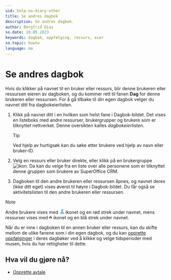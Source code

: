 ```yaml
---
uid: help-no-diary-other
title: Se andres dagbok
description: Se andres dagbok.
author: Bergfrid Dias
so.date: 10.05.2023
keywords: dagbok, oppfølging, ressurs, eier
so.topic: howto
language: no
---
```


# Se andres dagbok

Hvis du klikker på navnet til en bruker eller ressurs, blir denne brukeren eller ressursen eieren av dagboken, og du kommer rett til fanen **Dag** for denne brukeren eller ressursen. For å gå tilbake til din egen dagbok velger du navnet ditt fra dagbokeierlisten.

1. Klikk på navnet ditt i en hvilken som helst fane i Dagbok-bildet. Det vises en listeboks med andre ressurser, brukergrupper og brukere som er tilknyttet nettverket. Denne oversikten kalles *dagbokeierlisten*.

    > [!TIP]
    > Ved hjelp av hurtigsøk kan du søke etter brukere ved hjelp av navn eller bruker-ID.

2. Velg en ressurs eller bruker direkte, eller klikk på en brukergruppe ![ikon][img1]. Da kan du velge fra en liste over alle personene som er tilknyttet denne gruppen som brukere av SuperOffice CRM.

3. Dagboken til den andre brukeren eller ressursen åpnes, og navnet deres (ikke ditt eget) vises øverst til høyre i Dagbok-bildet. Du får også se aktivitetslisten til den andre brukeren eller ressursen.

> [!NOTE]
> Andre brukere vises med ![ikon][img2] ikonet og en rød strek under navnet, mens ressurser vises med ![ikon][img3] ikonet og en blå strek under navnet.

Når du er inne i dagboken til en annen bruker eller ressurs, kan du skifte mellom de ulike fanene som i din egen dagbok, og du kan [opprette oppfølginger][2] i deres dagbøker ved å klikke og velge tidsperioder med musen, hvis du har rettigheter til dette.

## Hva vil du gjøre nå?

* [Opprette avtale][2]

<!-- Referenced links -->
[2]: create-follow-up.md

<!-- Referenced images -->
[img1]: ../../../../common/icons/menu-arrow.png
[img2]: ../../../media/icons/diary-owner-person.png
[img3]: ../../../media/icons/diary-owner-resource.png

